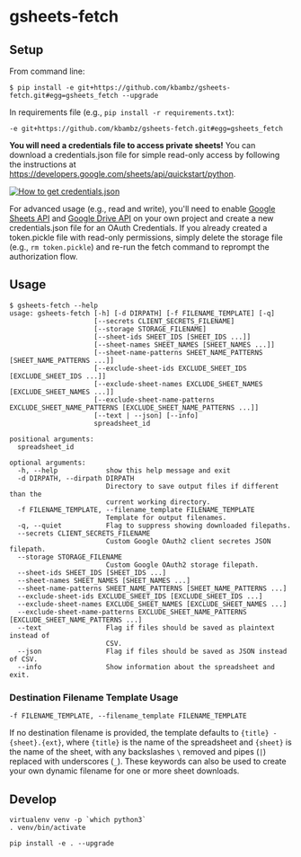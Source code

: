 # gsheets-fetch

## Setup
From command line:
```console
$ pip install -e git+https://github.com/kbambz/gsheets-fetch.git#egg=gsheets_fetch --upgrade
```

In requirements file (e.g., `pip install -r requirements.txt`):
```
-e git+https://github.com/kbambz/gsheets-fetch.git#egg=gsheets_fetch
```

**You will need a credentials file to access private sheets!** You can download a credentials.json file for simple read-only access by following the instructions at https://developers.google.com/sheets/api/quickstart/python.

[![How to get credentials.json](https://i.imgur.com/iIh4Kge.png "How to get credentials.json")](https://developers.google.com/sheets/api/quickstart/python)

For advanced usage (e.g., read and write), you'll need to enable [Google Sheets API](https://console.developers.google.com/apis/library/sheets.googleapis.com) and [Google Drive API](https://console.developers.google.com/apis/library/drive.googleapis.com) on your own project and create a new credentials.json file for an OAuth Credentials. If you already created a token.pickle file with read-only permissions, simply delete the storage file (e.g., `rm token.pickle`) and re-run the fetch command to reprompt the authorization flow. 

## Usage
```console
$ gsheets-fetch --help
usage: gsheets-fetch [-h] [-d DIRPATH] [-f FILENAME_TEMPLATE] [-q]
                     [--secrets CLIENT_SECRETS_FILENAME]
                     [--storage STORAGE_FILENAME]
                     [--sheet-ids SHEET_IDS [SHEET_IDS ...]]
                     [--sheet-names SHEET_NAMES [SHEET_NAMES ...]]
                     [--sheet-name-patterns SHEET_NAME_PATTERNS [SHEET_NAME_PATTERNS ...]]
                     [--exclude-sheet-ids EXCLUDE_SHEET_IDS [EXCLUDE_SHEET_IDS ...]]
                     [--exclude-sheet-names EXCLUDE_SHEET_NAMES [EXCLUDE_SHEET_NAMES ...]]
                     [--exclude-sheet-name-patterns EXCLUDE_SHEET_NAME_PATTERNS [EXCLUDE_SHEET_NAME_PATTERNS ...]]
                     [--text | --json] [--info]
                     spreadsheet_id

positional arguments:
  spreadsheet_id

optional arguments:
  -h, --help            show this help message and exit
  -d DIRPATH, --dirpath DIRPATH
                        Directory to save output files if different than the
                        current working directory.
  -f FILENAME_TEMPLATE, --filename_template FILENAME_TEMPLATE
                        Template for output filenames.
  -q, --quiet           Flag to suppress showing downloaded filepaths.
  --secrets CLIENT_SECRETS_FILENAME
                        Custom Google OAuth2 client secretes JSON filepath.
  --storage STORAGE_FILENAME
                        Custom Google OAuth2 storage filepath.
  --sheet-ids SHEET_IDS [SHEET_IDS ...]
  --sheet-names SHEET_NAMES [SHEET_NAMES ...]
  --sheet-name-patterns SHEET_NAME_PATTERNS [SHEET_NAME_PATTERNS ...]
  --exclude-sheet-ids EXCLUDE_SHEET_IDS [EXCLUDE_SHEET_IDS ...]
  --exclude-sheet-names EXCLUDE_SHEET_NAMES [EXCLUDE_SHEET_NAMES ...]
  --exclude-sheet-name-patterns EXCLUDE_SHEET_NAME_PATTERNS [EXCLUDE_SHEET_NAME_PATTERNS ...]
  --text                Flag if files should be saved as plaintext instead of
                        CSV.
  --json                Flag if files should be saved as JSON instead of CSV.
  --info                Show information about the spreadsheet and exit.
  ```

### Destination Filename Template Usage

`-f FILENAME_TEMPLATE, --filename_template FILENAME_TEMPLATE`

If no destination filename is provided, the template defaults to `{title} - {sheet}.{ext}`, where `{title}` is the name of the spreadsheet and `{sheet}` is the name of the sheet, with any backslashes `\` removed and pipes (`|`) replaced with underscores (`_`). These keywords can also be used to create your own dynamic filename for one or more sheet downloads.

## Develop
```shell
virtualenv venv -p `which python3`
. venv/bin/activate

pip install -e . --upgrade
```
